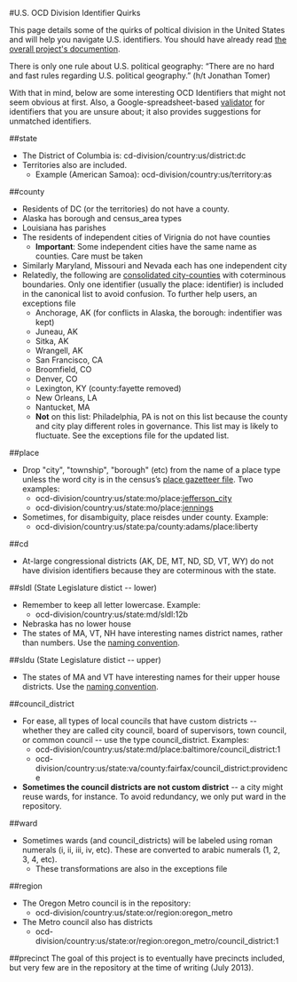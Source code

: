 #U.S. OCD Division Identifier Quirks

This page details some of the quirks of poltical division in the United States and will help you navigate U.S. identifiers. You should have already read [the overall project's documention](https://github.com/opencivicdata/ocd-division-ids/blob/master/README.md).

There is only one rule about U.S. political geography: “There are no hard and fast rules regarding U.S. political geography.” (h/t Jonathan Tomer)

With that in mind, below are some interesting OCD Identifiers that might not seem obvious at first. Also, a Google-spreadsheet-based [validator](https://docs.google.com/spreadsheet/ccc?key=0ApxTEufS6-DndE16N0J3d19zUHVMOVFsYU9vRHF3S2c&usp=sharing) for identifiers that you are unsure about; it also provides suggestions for unmatched identifiers.

##state

* The District of Columbia is: cd-division/country:us/district:dc
* Territories also are included.
	* Example (American Samoa): ocd-division/country:us/territory:as

##county
* Residents of DC (or the territories) do not have a county.
* Alaska has borough and census_area types
* Louisiana has parishes
* The residents of independent cities of Virignia do not have counties
	* **Important**: Some independent cities have the same name as counties. Care must be taken
* Similarly Maryland, Missouri and Nevada each has one independent city
* Relatedly, the following are [consolidated city-counties](https://en.wikipedia.org/wiki/Consolidated_city-county) with coterminous boundaries. Only one identifier (usually the place: identifier) is included in the canonical list to avoid confusion. To further help users, an exceptions file
	* Anchorage, AK (for conflicts in Alaska, the borough: indentifier was kept)
	* Juneau, AK
	* Sitka, AK
	* Wrangell, AK
	* San Francisco, CA
	* Broomfield, CO
	* Denver, CO
	* Lexington, KY (county:fayette removed)
	* New Orleans, LA
	* Nantucket, MA
	* **Not** on this list: Philadelphia, PA is not on this list because the county and city play different roles in governance. This list may is likely to fluctuate. See the exceptions file for the updated list.
	
##place
* Drop "city", "township", "borough" (etc) from the name of a place type unless the word city is in the census’s [place gazetteer file](http://www.census.gov/geo/maps-data/data/docs/gazetteer/Gaz_places_national.zip). Two examples:
	* ocd-division/country:us/state:mo/place:[jefferson_city](http://en.wikipedia.org/wiki/Jefferson_City,_Missouri)
	* ocd-division/country:us/state:mo/place:[jennings](http://en.wikipedia.org/wiki/Jennings,_MO)
* Sometimes, for disambiguity, place reisdes under county. Example:
	* ocd-division/country:us/state:pa/county:adams/place:liberty
	
##cd

* At-large congressional districts (AK, DE, MT, ND, SD, VT, WY) do not have division identifiers because they are coterminous with the state.

##sldl (State Legislature distict -- lower)
* Remember to keep all letter lowercase. Example:
	* ocd-division/country:us/state:md/sldl:12b
* Nebraska has no lower house
* The states of MA, VT, NH have interesting names district names, rather than numbers. Use the [naming convention](https://github.com/opencivicdata/ocd-division-ids/blob/master/README.md).

##sldu (State Legislature distict -- upper)
* The states of MA and VT have interesting names for their upper house districts. Use the [naming convention](https://github.com/opencivicdata/ocd-division-ids/blob/master/README.md).

##council_district
* For ease, all types of local councils that have custom districts -- whether they are called city council, board of supervisors, town council, or common council -- use the type council_district. Examples:
	* ocd-division/country:us/state:md/place:baltimore/council_district:1
	* ocd-division/country:us/state:va/county:fairfax/council_district:providence
* **Sometimes the council districts are not custom district** -- a city might reuse wards, for instance. To avoid redundancy, we only put ward in the repository.

##ward
* Sometimes wards (and council_districts) will be labeled using roman numerals (i, ii, iii, iv, etc). These are converted to arabic numerals (1, 2, 3, 4, etc).
	* These transformations are also in the exceptions file

##region
* The Oregon Metro council is in the repository:
	* ocd-division/country:us/state:or/region:oregon_metro
* The Metro council also has districts
	* ocd-division/country:us/state:or/region:oregon_metro/council_district:1

##precinct
The goal of this project is to eventually have precincts included, but very few are in the repository at the time of writing (July 2013).

